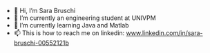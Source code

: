 - 👋 Hi, I’m Sara Bruschi
- 👀 I’m currently an engineering student at UNIVPM
- 🌱 I’m currently learning Java and Matlab
- 📫 This is how to reach me on linkedin: www.linkedin.com/in/sara-bruschi-00552121b

<!---
sarabrusch/sarabrusch is a ✨ special ✨ repository because its `README.md` (this file) appears on your GitHub profile.
You can click the Preview link to take a look at your changes.
--->
